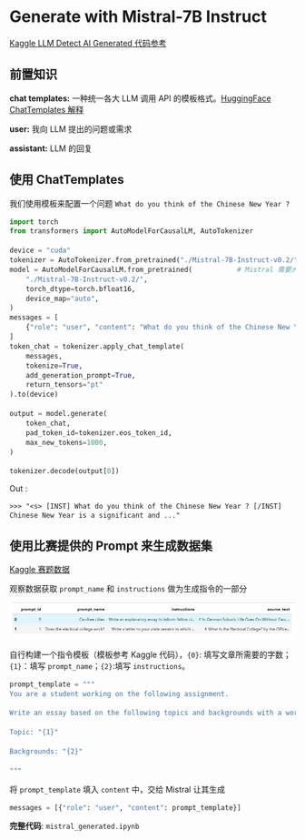 # Generate with Mistral-7B Instruct

[Kaggle LLM Detect AI Generated 代码参考](https://www.kaggle.com/code/phanisrikanth/generate-synthetic-essays-with-mistral-7b-instruct)

## 前置知识

**chat templates:** 一种统一各大 LLM 调用 API 的模板格式。[HuggingFace ChatTemplates 解释](https://huggingface.co/docs/transformers/main/en/chat_templating#how-do-i-use-chat-templates)

**user:** 我向 LLM 提出的问题或需求

**assistant:** LLM 的回复

## 使用 ChatTemplates

我们使用模板来配置一个问题 `What do you think of the Chinese New Year ?`

``` python
import torch
from transformers import AutoModelForCausalLM, AutoTokenizer

device = "cuda"
tokenizer = AutoTokenizer.from_pretrained("./Mistral-7B-Instruct-v0.2/")
model = AutoModelForCausalLM.from_pretrained(           # Mistral 需要大约16G显存
    "./Mistral-7B-Instruct-v0.2/",
    torch_dtype=torch.bfloat16,
    device_map="auto",
)
messages = [
    {"role": "user", "content": "What do you think of the Chinese New Year ?"},
]
token_chat = tokenizer.apply_chat_template(
    messages,
    tokenize=True,
    add_generation_prompt=True,
    return_tensors="pt"
).to(device)

output = model.generate(
    token_chat,
    pad_token_id=tokenizer.eos_token_id,
    max_new_tokens=1000,
)

tokenizer.decode(output[0])
```

Out :

``` shell
>>> "<s> [INST] What do you think of the Chinese New Year ? [/INST] Chinese New Year is a significant and ..."
```

## 使用比赛提供的 Prompt 来生成数据集

[Kaggle 赛题数据](https://www.kaggle.com/competitions/llm-detect-ai-generated-text/data?select=train_prompts.csv)

观察数据获取 `prompt_name` 和 `instructions` 做为生成指令的一部分

![](images/1.png)

自行构建一个指令模板（模板参考 Kaggle 代码），`{0}`: 填写文章所需要的字数；`{1}`：填写 `prompt_name`；`{2}`:填写 `instructions`。

```python
prompt_template = """
You are a student working on the following assignment.

Write an essay based on the following topics and backgrounds with a word count of about {0}.

Topic: "{1}"

Backgrounds: "{2}"

"""
```

将 `prompt_template` 填入 `content` 中，交给 Mistral 让其生成

```python
messages = [{"role": "user", "content": prompt_template}]
```

**完整代码**: `mistral_generated.ipynb`


